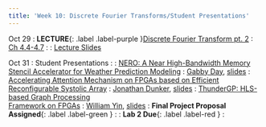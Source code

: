 ```yaml
---
title: 'Week 10: Discrete Fourier Transforms/Student Presentations'
---
```


Oct 29
: **LECTURE**{: .label .label-purple }[Discrete Fourier Transform pt. 2](#)
  : [Ch 4.4-4.7](../assets/pp4fpgas.pdf)
: [](#)
  : [Lecture Slides](../assets/2024_10_29-cse565m_lec08.pdf)

Oct 31
: Student Presentations
  : [](#)
: [NERO: A Near High-Bandwidth Memory Stencil Accelerator for Weather Prediction Modeling](https://ieeexplore.ieee.org/document/9221526)
  : [Gabby Day](#), [slides](#)
: [Accelerating Attention Mechanism on FPGAs based on Efficient Reconfigurable Systolic Array](https://dl.acm.org/doi/pdf/10.1145/3549937)
  : [Jonathan Dunker](#), [slides](#)
: [ThunderGP: HLS-based Graph Processing<br>Framework on FPGAs](https://dl.acm.org/doi/abs/10.1145/3431920.3439290)
  : [William Yin](#), [slides](../assets/paper_presentations/565_Presentation.pdf)
: **Final Project Proposal Assigned**{: .label .label-green }
  : [](#)
: **Lab 2 Due**{: .label .label-red }
  : [](#)
